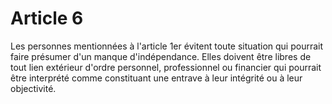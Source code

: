 # Article 6

Les personnes mentionnées à l'article 1er évitent toute situation qui pourrait faire présumer d'un manque d'indépendance. Elles doivent être libres de tout lien extérieur d'ordre personnel, professionnel ou financier qui pourrait être interprété comme constituant une entrave à leur intégrité ou à leur objectivité.
